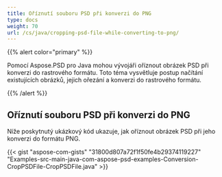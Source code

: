 ```yaml
---
title: Oříznutí souboru PSD při konverzi do PNG
type: docs
weight: 70
url: /cs/java/cropping-psd-file-while-converting-to-png/
---
```


{{% alert color="primary" %}}

Pomocí Aspose.PSD pro Java mohou vývojáři oříznout obrázek PSD při konverzi do rastrového formátu. Toto téma vysvětluje postup načítání existujících obrázků, jejich ořezání a konverzi do rastrového formátu.

{{% /alert %}}

## **Oříznutí souboru PSD při konverzi do PNG**
Níže poskytnutý ukázkový kód ukazuje, jak oříznout obrázek PSD při jeho konverzi do formátu PNG.

{{< gist "aspose-com-gists" "31800d807a72f1f50fe4b29374119227" "Examples-src-main-java-com-aspose-psd-examples-Conversion-CropPSDFile-CropPSDFile.java" >}}


